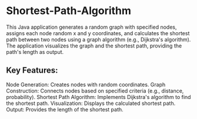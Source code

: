 # Shortest-Path-Algorithm

This Java application generates a random graph with specified nodes, assigns each node random x and y coordinates, and calculates the shortest path between two nodes using a graph algorithm (e.g., Dijkstra's algorithm). The application visualizes the graph and the shortest path, providing the path's length as output.

## Key Features:

Node Generation: Creates nodes with random coordinates.
Graph Construction: Connects nodes based on specified criteria (e.g., distance, probability).
Shortest Path Algorithm: Implements Dijkstra's algorithm to find the shortest path.
Visualization: Displays the calculated shortest path.
Output: Provides the length of the shortest path.
